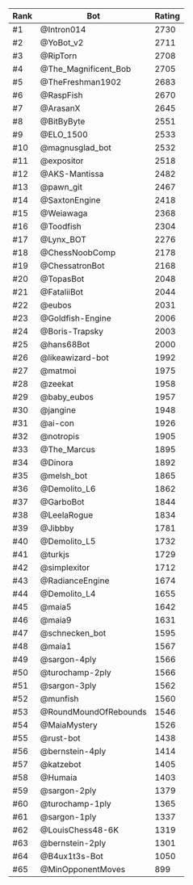 Rank|Bot|Rating
---|---|---
#1|@Intron014|2730
#2|@YoBot_v2|2711
#3|@RipTorn|2708
#4|@The_Magnificent_Bob|2705
#5|@TheFreshman1902|2683
#6|@RaspFish|2670
#7|@ArasanX|2645
#8|@BitByByte|2551
#9|@ELO_1500|2533
#10|@magnusglad_bot|2532
#11|@expositor|2518
#12|@AKS-Mantissa|2482
#13|@pawn_git|2467
#14|@SaxtonEngine|2418
#15|@Weiawaga|2368
#16|@Toodfish|2304
#17|@Lynx_BOT|2276
#18|@ChessNoobComp|2178
#19|@ChessatronBot|2168
#20|@TopasBot|2048
#21|@FataliiBot|2044
#22|@eubos|2031
#23|@Goldfish-Engine|2006
#24|@Boris-Trapsky|2003
#25|@hans68Bot|2000
#26|@likeawizard-bot|1992
#27|@matmoi|1975
#28|@zeekat|1958
#29|@baby_eubos|1957
#30|@jangine|1948
#31|@ai-con|1926
#32|@notropis|1905
#33|@The_Marcus|1895
#34|@Dinora|1892
#35|@melsh_bot|1865
#36|@Demolito_L6|1862
#37|@GarboBot|1844
#38|@LeelaRogue|1834
#39|@Jibbby|1781
#40|@Demolito_L5|1732
#41|@turkjs|1729
#42|@simplexitor|1712
#43|@RadianceEngine|1674
#44|@Demolito_L4|1655
#45|@maia5|1642
#46|@maia9|1631
#47|@schnecken_bot|1595
#48|@maia1|1567
#49|@sargon-4ply|1566
#50|@turochamp-2ply|1566
#51|@sargon-3ply|1562
#52|@munfish|1560
#53|@RoundMoundOfRebounds|1546
#54|@MaiaMystery|1526
#55|@rust-bot|1438
#56|@bernstein-4ply|1414
#57|@katzebot|1405
#58|@Humaia|1403
#59|@sargon-2ply|1379
#60|@turochamp-1ply|1365
#61|@sargon-1ply|1337
#62|@LouisChess48-6K|1319
#63|@bernstein-2ply|1301
#64|@B4ux1t3s-Bot|1050
#65|@MinOpponentMoves|899
